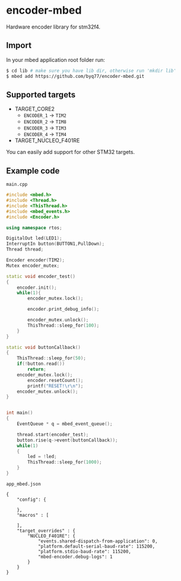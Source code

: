 # encoder-mbed
Hardware encoder library for stm32f4.

## Import
In your mbed application root folder run:

```bash
$ cd lib # make sure you have lib dir, otherwise run 'mkdir lib'
$ mbed add https://github.com/byq77/encoder-mbed.git
```

## Supported targets

* TARGET_CORE2
    * `ENCODER_1` -> `TIM2`
    * `ENCODER_2` -> `TIM8`
    * `ENCODER_3` -> `TIM3`
    * `ENCODER_4` -> `TIM4`
* TARGET_NUCLEO_F401RE

You can easily add support for other STM32 targets.

## Example code

`main.cpp`
```cpp
#include <mbed.h>
#include <Thread.h>
#include <ThisThread.h>
#include <mbed_events.h>
#include <Encoder.h>

using namespace rtos;

DigitalOut led(LED1);
InterruptIn button(BUTTON1,PullDown);
Thread thread;

Encoder encoder(TIM2);
Mutex encoder_mutex;

static void encoder_test()
{
    encoder.init();
    while(1){
        encoder_mutex.lock();

        encoder.print_debug_info();

        encoder_mutex.unlock();
        ThisThread::sleep_for(100);
    }
}

static void buttonCallback()
{
    ThisThread::sleep_for(50);
    if(!button.read())
        return;
    encoder_mutex.lock();
        encoder.resetCount();
        printf("RESET!\r\n");
    encoder_mutex.unlock();
}


int main()
{
    EventQueue * q = mbed_event_queue();

    thread.start(encoder_test);
    button.rise(q->event(buttonCallback));
    while(1)
    {
        led = !led;
        ThisThread::sleep_for(1000);
    }
}
```

`app_mbed.json`
```
{
    "config": {
       
    },
    "macros" : [
        
    ],
    "target_overrides" : {
        "NUCLEO_F401RE": {
            "events.shared-dispatch-from-application": 0,
            "platform.default-serial-baud-rate": 115200,
            "platform.stdio-baud-rate": 115200,
            "mbed-encoder.debug-logs": 1
        }
    }
}
```